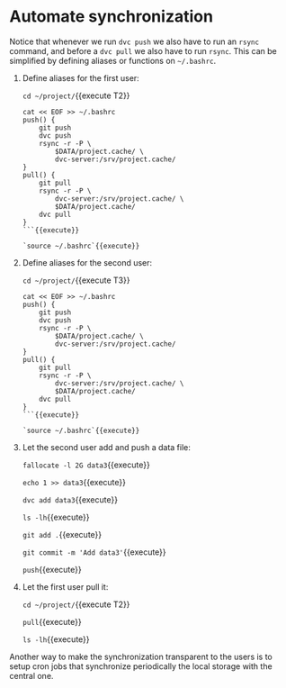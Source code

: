 # Automate synchronization

Notice that whenever we run `dvc push` we also have to run an `rsync`
command, and before a `dvc pull` we also have to run `rsync`. This can
be simplified by defining aliases or functions on `~/.bashrc`.

1. Define aliases for the first user:

   `cd ~/project/`{{execute T2}}
   
   ```
   cat << EOF >> ~/.bashrc
   push() {
       git push
       dvc push
       rsync -r -P \
           $DATA/project.cache/ \
           dvc-server:/srv/project.cache/
   }
   pull() {
       git pull
       rsync -r -P \
           dvc-server:/srv/project.cache/ \
           $DATA/project.cache/
       dvc pull
   }
   ```{{execute}}
   
   `source ~/.bashrc`{{execute}}

2. Define aliases for the second user:

   `cd ~/project/`{{execute T3}}
   
   ```
   cat << EOF >> ~/.bashrc
   push() {
       git push
       dvc push
       rsync -r -P \
           $DATA/project.cache/ \
           dvc-server:/srv/project.cache/
   }
   pull() {
       git pull
       rsync -r -P \
           dvc-server:/srv/project.cache/ \
           $DATA/project.cache/
       dvc pull
   }
   ```{{execute}}
   
   `source ~/.bashrc`{{execute}}

3. Let the second user add and push a data file:

   `fallocate -l 2G data3`{{execute}}
   
   `echo 1 >> data3`{{execute}}
   
   `dvc add data3`{{execute}}
   
   `ls -lh`{{execute}}
   
   `git add .`{{execute}}
   
   `git commit -m 'Add data3'`{{execute}}
   
   `push`{{execute}}

4. Let the first user pull it:

   `cd ~/project/`{{execute T2}}

   `pull`{{execute}}
   
   `ls -lh`{{execute}}
   
Another way to make the synchronization transparent to the users is to
setup cron jobs that synchronize periodically the local storage with
the central one.
